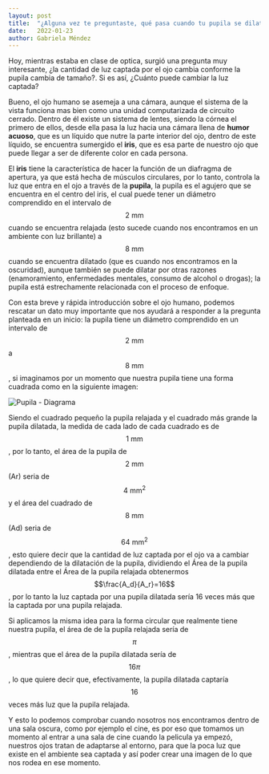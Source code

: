 ```yaml
---
layout: post
title:  "¿Alguna vez te preguntaste, qué pasa cuando tu pupila se dilata?"
date:   2022-01-23
author: Gabriela Méndez
---
```


Hoy, mientras estaba en clase de optica, surgió una pregunta muy interesante, ¿la cantidad de luz captada por el ojo cambia conforme la pupila cambia de tamaño?. Si es así, ¿Cuánto puede cambiar la luz captada? 


Bueno, el ojo humano se asemeja a una cámara, aunque el sistema de la vista funciona mas bien como una unidad computarizada de circuito cerrado. Dentro de él existe un sistema de lentes, siendo la córnea el primero de ellos, desde ella pasa la luz hacia una cámara llena de **humor acuoso**, que es un líquido que nutre la parte interior del ojo, dentro de este líquido, se encuentra sumergido el **iris**, que es esa parte de nuestro ojo que puede llegar a ser de diferente color en cada persona.

El **iris** tiene la característica de hacer la función de un diafragma de apertura, ya que está hecha de músculos circulares, por lo tanto, controla la luz que entra en el ojo a través de la **pupila**, la pupila es el agujero que se encuentra en el centro del iris, el cual puede tener un diámetro comprendido en el intervalo de $$2\text{ mm}$$ cuando se encuentra relajada (esto sucede cuando nos encontramos en un ambiente con luz brillante) a $$8\text{ mm}$$ cuando se encuentra dilatado (que es cuando nos encontramos en la oscuridad), aunque también se puede dilatar por otras razones (enamoramiento, enfermedades mentales, consumo de alcohol o drogas); la pupila está estrechamente relacionada con el proceso de enfoque.

Con esta breve y rápida introducción sobre el ojo humano, podemos rescatar un dato muy importante que nos ayudará a responder a la pregunta planteada en un inicio: la pupila tiene un diámetro comprendido en un intervalo de $$2\text{ mm}$$ a $$8\text{ mm}$$, si imaginamos por un momento que nuestra pupila tiene una forma cuadrada como en la siguiente imagen:

![Pupila - Diagrama](/Blog/assets/images/posts/Pupila.png)

Siendo el cuadrado pequeño la pupila relajada y el cuadrado más grande la pupila dilatada, la medida de cada lado de cada cuadrado es de $$1\text{ mm}$$, por lo tanto, el área de la pupila de $$2\text{ mm}$$ (Ar) seria de $$4\text{ mm}^2$$ y el área del cuadrado de $$8\text{ mm}$$ (Ad) seria de $$64\text{ mm}^2$$, esto quiere decir que la cantidad de luz captada por el ojo va a cambiar dependiendo de la dilatación de la pupila, dividiendo el Área de la pupila dilatada entre el Área de la pupila relajada obtenermos $$\frac{A_d}{A_r}=16$$, por lo tanto la luz captada por una pupila dilatada sería 16 veces más que la captada por una pupila relajada.

Si aplicamos la misma idea para la forma circular que realmente tiene nuestra pupila, el área de de la pupila relajada sería de $$\pi$$, mientras que el área de la pupila dilatada sería de $$16 \pi$$, lo que quiere decir que, efectivamente, la pupila dilatada captaría $$16$$ veces más luz que la pupila relajada.

Y esto lo podemos comprobar cuando nosotros nos encontramos dentro de una sala oscura, como por ejemplo el cine, es por eso que tomamos un momento al entrar a una sala de cine cuando la pelicula ya empezó, nuestros ojos tratan de adaptarse al entorno, para que la poca luz que existe en el ambiente sea captada y así poder crear una imagen de lo que nos rodea en ese momento.